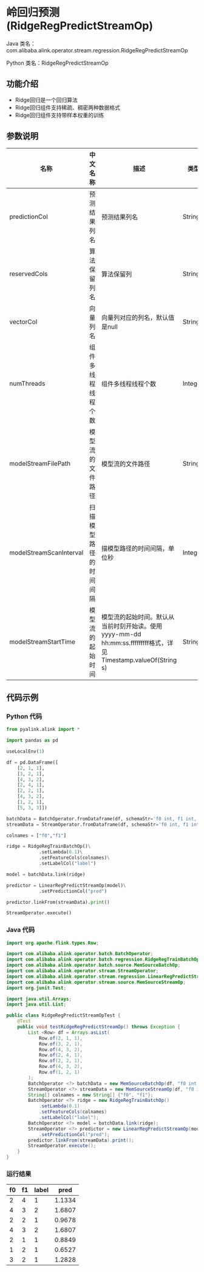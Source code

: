 # 岭回归预测 (RidgeRegPredictStreamOp)
Java 类名：com.alibaba.alink.operator.stream.regression.RidgeRegPredictStreamOp

Python 类名：RidgeRegPredictStreamOp


## 功能介绍
* Ridge回归是一个回归算法
* Ridge回归组件支持稀疏、稠密两种数据格式
* Ridge回归组件支持带样本权重的训练


## 参数说明

| 名称 | 中文名称 | 描述 | 类型 | 是否必须？ | 默认值 |
| --- | --- | --- | --- | --- | --- |
| predictionCol | 预测结果列名 | 预测结果列名 | String | ✓ |  |
| reservedCols | 算法保留列名 | 算法保留列 | String[] |  | null |
| vectorCol | 向量列名 | 向量列对应的列名，默认值是null | String |  | null |
| numThreads | 组件多线程线程个数 | 组件多线程线程个数 | Integer |  | 1 |
| modelStreamFilePath | 模型流的文件路径 | 模型流的文件路径 | String |  | null |
| modelStreamScanInterval | 扫描模型路径的时间间隔 | 描模型路径的时间间隔，单位秒 | Integer |  | 10 |
| modelStreamStartTime | 模型流的起始时间 | 模型流的起始时间。默认从当前时刻开始读。使用yyyy-mm-dd hh:mm:ss.fffffffff格式，详见Timestamp.valueOf(String s) | String |  | null |



## 代码示例
### Python 代码
```python
from pyalink.alink import *

import pandas as pd

useLocalEnv(1)

df = pd.DataFrame([
    [2, 1, 1],
    [3, 2, 1],
    [4, 3, 2],
    [2, 4, 1],
    [2, 2, 1],
    [4, 3, 2],
    [1, 2, 1],
    [5, 3, 3]])

batchData = BatchOperator.fromDataframe(df, schemaStr='f0 int, f1 int, label int')
streamData = StreamOperator.fromDataframe(df, schemaStr='f0 int, f1 int, label int')

colnames = ["f0","f1"]

ridge = RidgeRegTrainBatchOp()\
            .setLambda(0.1)\
            .setFeatureCols(colnames)\
            .setLabelCol("label")

model = batchData.link(ridge)

predictor = LinearRegPredictStreamOp(model)\
            .setPredictionCol("pred")

predictor.linkFrom(streamData).print()

StreamOperator.execute()
```
### Java 代码
```java
import org.apache.flink.types.Row;

import com.alibaba.alink.operator.batch.BatchOperator;
import com.alibaba.alink.operator.batch.regression.RidgeRegTrainBatchOp;
import com.alibaba.alink.operator.batch.source.MemSourceBatchOp;
import com.alibaba.alink.operator.stream.StreamOperator;
import com.alibaba.alink.operator.stream.regression.LinearRegPredictStreamOp;
import com.alibaba.alink.operator.stream.source.MemSourceStreamOp;
import org.junit.Test;

import java.util.Arrays;
import java.util.List;

public class RidgeRegPredictStreamOpTest {
	@Test
	public void testRidgeRegPredictStreamOp() throws Exception {
		List <Row> df = Arrays.asList(
			Row.of(2, 1, 1),
			Row.of(3, 2, 1),
			Row.of(4, 3, 2),
			Row.of(2, 4, 1),
			Row.of(2, 2, 1),
			Row.of(4, 3, 2),
			Row.of(1, 2, 1)
		);
		BatchOperator <?> batchData = new MemSourceBatchOp(df, "f0 int, f1 int, label int");
		StreamOperator <?> streamData = new MemSourceStreamOp(df, "f0 int, f1 int, label int");
		String[] colnames = new String[] {"f0", "f1"};
		BatchOperator <?> ridge = new RidgeRegTrainBatchOp()
			.setLambda(0.1)
			.setFeatureCols(colnames)
			.setLabelCol("label");
		BatchOperator <?> model = batchData.link(ridge);
		StreamOperator <?> predictor = new LinearRegPredictStreamOp(model)
			.setPredictionCol("pred");
		predictor.linkFrom(streamData).print();
		StreamOperator.execute();
	}
}
```
### 运行结果
f0|f1|label|pred
---|---|-----|----
2|4|1|1.1334
4|3|2|1.6807
2|2|1|0.9678
4|3|2|1.6807
2|1|1|0.8849
1|2|1|0.6527
3|2|1|1.2828
